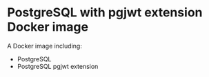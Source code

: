 # PostgreSQL with pgjwt extension Docker image

A Docker image including:
- PostgreSQL
- PostgreSQL pgjwt extension
